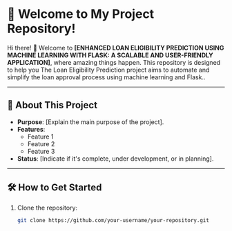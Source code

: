 # 🌟 Welcome to My Project Repository!

Hi there! 👋 Welcome to **[ENHANCED LOAN ELIGIBILITY PREDICTION USING MACHINE 
LEARNING WITH FLASK: A SCALABLE AND USER-FRIENDLY 
APPLICATION]**, where amazing things happen. This repository is designed to help you The Loan Eligibility Prediction project aims to automate and simplify the loan approval 
process using machine learning and Flask..

---

## 🚀 About This Project

- **Purpose**: [Explain the main purpose of the project].
- **Features**:
  - Feature 1
  - Feature 2
  - Feature 3
- **Status**: [Indicate if it's complete, under development, or in planning].

---

## 🛠️ How to Get Started

1. Clone the repository:
   ```bash
   git clone https://github.com/your-username/your-repository.git
